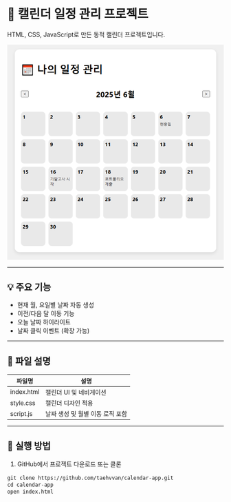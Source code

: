 # 📅 캘린더 일정 관리 프로젝트

HTML, CSS, JavaScript로 만든 동적 캘린더 프로젝트입니다.

![게임 예시 화면](https://github.com/taehvvan/study-note/blob/main/HTML/project/calendar-app/sample.PNG)

---

## 💡 주요 기능

- 현재 월, 요일별 날짜 자동 생성
- 이전/다음 달 이동 기능
- 오늘 날짜 하이라이트
- 날짜 클릭 이벤트 (확장 가능)

---

## 📁 파일 설명

| 파일명         | 설명 |
|----------------|------|
| index.html   | 캘린더 UI 및 네비게이션 |
| style.css    | 캘린더 디자인 적용 |
| script.js    | 날짜 생성 및 월별 이동 로직 포함 |

---

## 🧪 실행 방법

1. GitHub에서 프로젝트 다운로드 또는 클론

```
git clone https://github.com/taehvvan/calendar-app.git
cd calendar-app
open index.html
```
